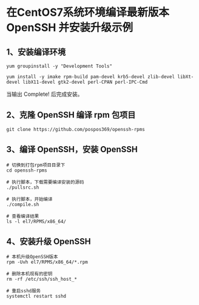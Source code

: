 # 在CentOS7系统环境编译最新版本 OpenSSH 并安装升级示例

## 1、安装编译环境
```shell
yum groupinstall -y "Development Tools"

yum install -y imake rpm-build pam-devel krb5-devel zlib-devel libXt-devel libX11-devel gtk2-devel perl-CPAN perl-IPC-Cmd
```
当输出 Complete! 后完成安装。

## 2、克隆 OpenSSH 编译 rpm 包项目
```shell
git clone https://github.com/pospos369/openssh-rpms
```

## 3、编译 OpenSSH，安装 OpenSSH
```shell
# 切换到打包rpm项目目录下
cd openssh-rpms

# 执行脚本，下载需要编译安装的源码
./pullsrc.sh

# 执行脚本，开始编译
./compile.sh

# 查看编译结果
ls -l el7/RPMS/x86_64/
```
## 4、安装升级 OpenSSH
```shell
# 本机升级OpenSSH版本
rpm -Uvh el7/RPMS/x86_64/*.rpm

# 删除本机现有的密钥
rm -rf /etc/ssh/ssh_host_*

# 重启sshd服务
systemctl restart sshd
```



